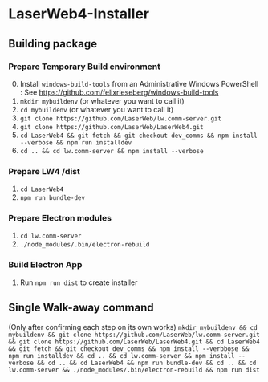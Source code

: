 # LaserWeb4-Installer

## Building package

### Prepare Temporary Build environment
0.  Install `windows-build-tools` from an Administrative Windows PowerShell : See https://github.com/felixrieseberg/windows-build-tools
1.  `mkdir mybuildenv` (or whatever you want to call it)
2.  `cd mybuildenv` (or whatever you want to call it)
3.  `git clone https://github.com/LaserWeb/lw.comm-server.git`
4.  `git clone https://github.com/LaserWeb/LaserWeb4.git`
5.  `cd LaserWeb4 && git fetch && git checkout dev_comms && npm install  --verbose && npm run installdev`
6.  `cd .. && cd lw.comm-server && npm install --verbose`

### Prepare LW4 /dist
1.  `cd LaserWeb4`
2.  `npm run bundle-dev`

### Prepare Electron modules
1. `cd lw.comm-server`
2. `./node_modules/.bin/electron-rebuild`

### Build Electron App
1.   Run `npm run dist` to create installer


## Single Walk-away command
(Only after confirming each step on its own works)
`mkdir mybuildenv && cd mybuildenv && git clone https://github.com/LaserWeb/lw.comm-server.git && git clone https://github.com/LaserWeb/LaserWeb4.git && cd LaserWeb4 && git fetch && git checkout dev_comms && npm install --verbbose && npm run installdev && cd .. && cd lw.comm-server && npm install --verbose && cd .. && cd LaserWeb4 && npm run bundle-dev && cd .. && cd lw.comm-server && ./node_modules/.bin/electron-rebuild && npm run dist`
